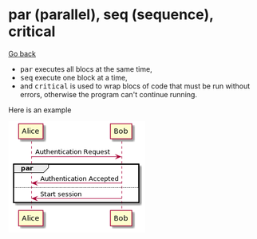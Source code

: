# par (parallel), seq (sequence), critical

[Go back](../index.md)

* <kbd>par</kbd> executes all blocs at the same time,
* <kbd>seq</kbd> execute one block at a time,
* and <kbd>critical</kbd> is used to wrap blocs of code that must be run
without errors, otherwise the program can't continue
running.

Here is an example

![par](../images/ROwx3O0m34HhCuKNO04AH1W19WZX92A5yB6pFmujD7VDUxeZ6aJzhMLF3P5BCO3RdiTZwTWLtP0r1g_no3pXAX1jZ3lzNOl8k8g_taTm8U1Kh1L54lmfSnrdWOWPBvXNoy7ABZq0.png)